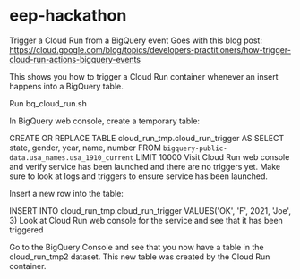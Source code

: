# eep-hackathon

Trigger a Cloud Run from a BigQuery event
Goes with this blog post: https://cloud.google.com/blog/topics/developers-practitioners/how-trigger-cloud-run-actions-bigquery-events

This shows you how to trigger a Cloud Run container whenever an insert happens into a BigQuery table.

Run bq_cloud_run.sh

In BigQuery web console, create a temporary table:

CREATE OR REPLACE TABLE cloud_run_tmp.cloud_run_trigger AS
SELECT 
  state, gender, year, name, number
FROM `bigquery-public-data.usa_names.usa_1910_current` 
LIMIT 10000
Visit Cloud Run web console and verify service has been launched and there are no triggers yet. Make sure to look at logs and triggers to ensure service has been launched.

Insert a new row into the table:

INSERT INTO cloud_run_tmp.cloud_run_trigger
VALUES('OK', 'F', 2021, 'Joe', 3)
Look at Cloud Run web console for the service and see that it has been triggered

Go to the BigQuery Console and see that you now have a table in the cloud_run_tmp2 dataset. This new table was created by the Cloud Run container.
